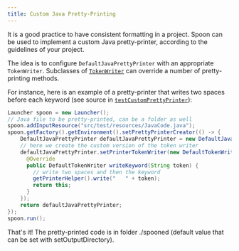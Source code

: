 ```yaml
---
title: Custom Java Pretty-Printing
---
```


It is a good practice to have consistent formatting in a project.
Spoon can be used to implement a custom Java pretty-printer, according to the guidelines of your project.

The idea is to configure `DefaultJavaPrettyPrinter` with an appropriate `TokenWriter`. Subclasses of [`TokenWriter`](http://spoon.gforge.inria.fr/mvnsites/spoon-core/apidocs/spoon/reflect/visitor/TokenWriter.html) can override a number of pretty-printing methods.

For instance, here is an example of a pretty-printer that writes two spaces before each keyword (see source in [`testCustomPrettyPrinter`](https://github.com/INRIA/spoon/blob/master/src/test/java/spoon/test/prettyprinter/PrinterTest.java)):

```java
Launcher spoon = new Launcher();
// Java file to be pretty-printed, can be a folder as well
spoon.addInputResource("src/test/resources/JavaCode.java");
spoon.getFactory().getEnvironment().setPrettyPrinterCreator(() -> {
    DefaultJavaPrettyPrinter defaultJavaPrettyPrinter = new DefaultJavaPrettyPrinter(spoon.getFactory().getEnvironment());
    // here we create the custom version of the token writer
    defaultJavaPrettyPrinter.setPrinterTokenWriter(new DefaultTokenWriter() {
      @Override
      public DefaultTokenWriter writeKeyword(String token) {
        // write two spaces and then the keyword
        getPrinterHelper().write("   " + token);
        return this;
      }
    });
    return defaultJavaPrettyPrinter;
});
spoon.run();
```

That's it! The pretty-printed code is in folder ./spooned (default value that can be set with setOutputDirectory).
